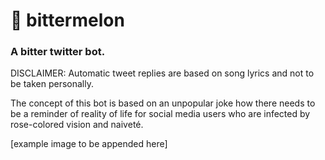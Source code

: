 # :melon: __bittermelon__
### A bitter twitter bot.

DISCLAIMER: Automatic tweet replies are based on song lyrics and not to be taken personally.

The concept of this bot is based on an unpopular joke how there needs to be a reminder of reality of life for social media users who are infected by rose-colored vision and naiveté.

[example image to be appended here]
